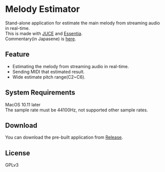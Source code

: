 # Melody Estimator  
Stand-alone application for estimate the main melody from streaming audio in real-time.  
This is made with [JUCE](https://github.com/WeAreROLI/JUCE) and [Essentia](https://github.com/MTG/essentia).  
Commentary(in Japasene) is [here](https://qiita.com/AkiyukiOkayasu/items/7b5a0671cbfc8e704590).  

## Feature  
- Estimating the melody from streaming audio in real-time.
- Sending MIDI that estimated result.
- Wide estimate pitch range(C2~C6).

## System Requirements    
MacOS 10.11 later  
The sample rate must be 44100Hz, not supported other sample rates.

## Download  
You can download the pre-built application from [Release](https://github.com/AkiyukiOkayasu/MelodyEstimator/releases).

## License  
GPLv3
